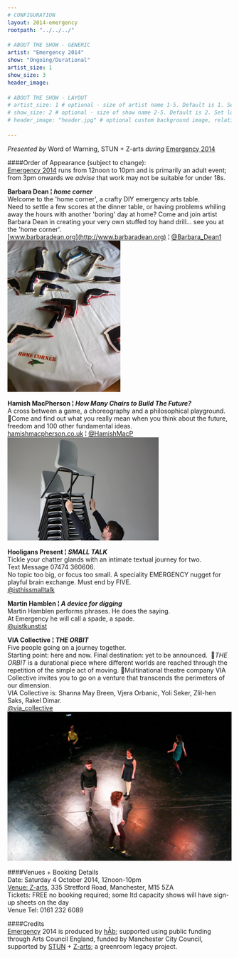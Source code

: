 ```yaml
---
# CONFIGURATION
layout: 2014-emergency
rootpath: "../../../"

# ABOUT THE SHOW - GENERIC
artist: "Emergency 2014"
show: "Ongoing/Durational"
artist_size: 1
show_size: 3
header_image:

# ABOUT THE SHOW - LAYOUT
# artist_size: 1 # optional - size of artist name 1-5. Default is 1. Set longer names to lower values
# show_size: 2 # optional - size of show name 2-5. Default is 2. Set longer names to lower values
# header_image: "header.jpg" # optional custom background image, relative to current page

---
```

*Presented by* Word of Warning, STUN + Z-arts *during* [Emergency 2014](/current/2014-emergency)    
          
####Order of Appearance (subject to change):      
[Emergency 2014](/current/2014-emergency) runs from 12noon to 10pm and is primarily an adult event; from 3pm onwards we *advise* that work may not be suitable for under 18s.     

**Barbara Dean ¦ *home corner***        
Welcome to the 'home corner', a crafty DIY emergency arts table.    
Need to settle a few scores at the dinner table, or having problems whiling away the hours with another 'boring' day at home? Come and join artist Barbara Dean in creating your very own stuffed toy hand drill... see you at the 'home corner'.    
[www.barbaradean.org](http://www.barbaradean.org) ¦  [@Barbara_Dean1](http://twitter.com/Barbara_Dean1)     
![Barbara Dean](BDean.jpg)     

**Hamish MacPherson ¦ *How Many Chairs to Build The Future?***      
A cross between a game, a choreography and a philosophical playground. Come and find out what you really mean when you think about the future, freedom and 100 other fundamental ideas.      
[hamishmacpherson.co.uk](http://hamishmacpherson.co.uk)  ¦ [@HamishMacP](http://twitter.com/HamishMacP)     
![Hamish MacPherson](Hamish.jpg)    

**Hooligans Present ¦ *SMALL TALK***    
Tickle your chatter glands with an intimate textual journey for two.    
Text Message 07474 360606.    
No topic too big, or focus too small. A speciality EMERGENCY nugget for playful brain exchange. Must end by FIVE.    
[@isthissmalltalk](http://twitter.com/isthissmalltalk)       

**Martin Hamblen ¦ *A device for digging***     
Martin Hamblen performs phrases.  He does the saying.     
At Emergency he will call a spade, a spade.	     
[@uistkunstist](http://twitter.com/uistkunstist)            

**VIA Collective ¦ *THE ORBIT***    
Five people going on a journey together.      
Starting point: here and now. Final destination: yet to be announced.     *THE ORBIT* is a durational piece where different worlds are reached through the repetition of the simple act of moving.    Multinational theatre company VIA Collective invites you to go on a venture that transcends the perimeters of our dimension.    
VIA Collective is: Shanna May Breen, Vjera Orbanic, Yoli Seker, Zlil-hen Saks, Rakel Dimar.    
[@via_collective](http://twitter.com/via_collective)     
![VIA Collective](viac.jpg)     

          
####Venues + Booking Details  
Date: Saturday 4 October 2014, 12noon-10pm        
[Venue: Z-arts](http://www.z-arts.org/about-us/getting-here), 335 Stretford Road, Manchester, M15 5ZA         
Tickets: FREE no booking required; some ltd capacity shows will have sign-up sheets on the day      
Venue Tel: 0161 232 6089      
          
####Credits         
[Emergency](/hab/emergency) 2014 is produced by [hÅb](/hab); supported using public funding through Arts Council England, funded by Manchester City Council, supported by [STUN](http://stunlive.com) + [Z-arts](http://www.z-arts.org); a greenroom legacy project.
